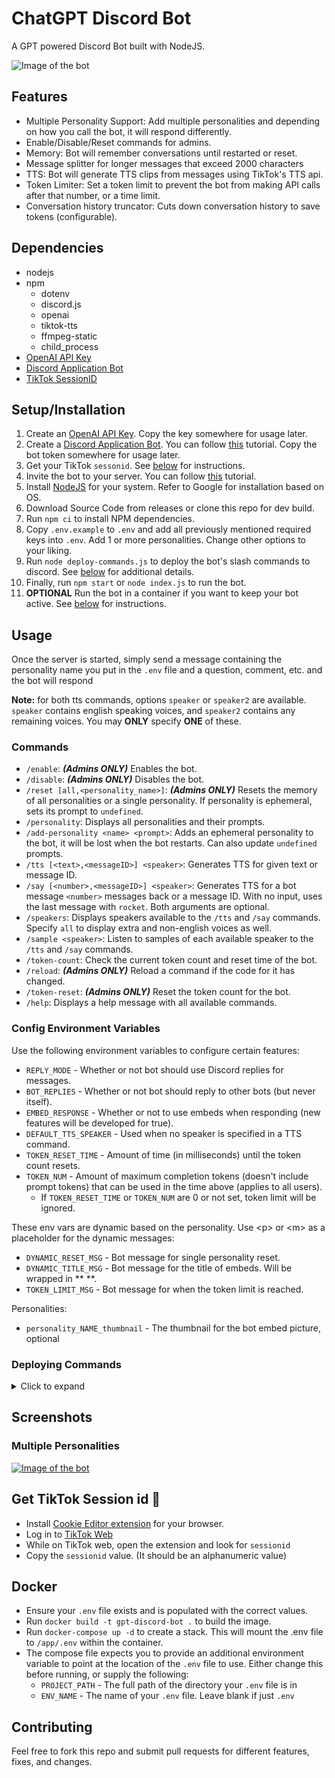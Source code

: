 # ChatGPT Discord Bot
A GPT powered Discord Bot built with NodeJS.

![Image of the bot](https://i.imgur.com/0VfYZDc.png)

## Features
* Multiple Personality Support: Add multiple personalities and depending on how you call the bot, it will respond differently.
* Enable/Disable/Reset commands for admins.
* Memory: Bot will remember conversations until restarted or reset.
* Message splitter for longer messages that exceed 2000 characters
* TTS: Bot will generate TTS clips from messages using TikTok's TTS api.
* Token Limiter: Set a token limit to prevent the bot from making API calls after that number, or a time limit.
* Conversation history truncator: Cuts down conversation history to save tokens (configurable).

## Dependencies
* nodejs
* npm
   * dotenv
   * discord.js
   * openai
   * tiktok-tts
   * ffmpeg-static
   * child_process
* [OpenAI API Key](https://platform.openai.com/account/api-keys)
* [Discord Application Bot](https://discord.com/developers/applications/)
* [TikTok SessionID](#get-tiktok-session-id)

## Setup/Installation
1. Create an [OpenAI API Key](https://platform.openai.com/account/api-keys). Copy the key somewhere for usage later.
2. Create a [Discord Application Bot](https://discord.com/developers/applications/). You can follow [this](https://discordjs.guide/preparations/setting-up-a-bot-application.html#creating-your-bot) tutorial. Copy the bot token somewhere for usage later.
3. Get your TikTok `sessonid`. See [below](#get-tiktok-session-id) for instructions.
5. Invite the bot to your server. You can follow [this](https://discordjs.guide/preparations/adding-your-bot-to-servers.html) tutorial.
6. Install [NodeJS](https://nodejs.org/) for your system. Refer to Google for installation based on OS.
7. Download Source Code from releases or clone this repo for dev build.
8. Run `npm ci` to install NPM dependencies.
9.  Copy `.env.example` to `.env` and add all previously mentioned required keys into `.env`. Add 1 or more personalities. Change other options to your liking.
10.  Run `node deploy-commands.js` to deploy the bot's slash commands to discord. See [below](#deploying-commands) for additional details.
11. Finally, run `npm start` or `node index.js` to run the bot.
12. **OPTIONAL** Run the bot in a container if you want to keep your bot active. See [below](#docker) for instructions.

## Usage
Once the server is started, simply send a message containing the personality name you put in the `.env` file and a question, comment, etc. and the bot will respond

**Note:** for both tts commands, options `speaker` or `speaker2` are available. `speaker` contains english speaking voices, and `speaker2` contains any remaining voices. You may **ONLY** specify **ONE** of these.
### Commands
- `/enable`: ***(Admins ONLY)*** Enables the bot.
- `/disable`: ***(Admins ONLY)*** Disables the bot.
- `/reset [all,<personality_name>]`: ***(Admins ONLY)*** Resets the memory of all personalities or a single personality. If personality is ephemeral, sets its prompt to `undefined`.
- `/personality`: Displays all personalities and their prompts.
- `/add-personality <name> <prompt>`: Adds an ephemeral personality to the bot, it will be lost when the bot restarts. Can also update `undefined` prompts. 
- `/tts [<text>,<messageID>] <speaker>`: Generates TTS for given text or message ID. 
- `/say [<number>,<messageID>] <speaker>`: Generates TTS for a bot message `<number>` messages back or a message ID. With no input, uses the last message with `rocket`. Both arguments are optional.
- `/speakers`: Displays speakers available to the `/tts` and `/say` commands. Specify `all` to display extra and non-english voices as well.
- `/sample <speaker>`: Listen to samples of each available speaker to the `/tts` and `/say` commands.
- `/token-count`: Check the current token count and reset time of the bot.
- `/reload`: ***(Admins ONLY)*** Reload a command if the code for it has changed.
- `/token-reset`: ***(Admins ONLY)*** Reset the token count for the bot.
- `/help`: Displays a help message with all available commands. 
### Config Environment Variables

Use the following environment variables to configure certain features:
- `REPLY_MODE` - Whether or not bot should use Discord replies for messages.
- `BOT_REPLIES` - Whether or not bot should reply to other bots (but never itself).
- `EMBED_RESPONSE` - Whether or not to use embeds when responding (new features will be developed for true).
- `DEFAULT_TTS_SPEAKER` - Used when no speaker is specified in a TTS command.
- `TOKEN_RESET_TIME` - Amount of time (in milliseconds) until the token count resets.
- `TOKEN_NUM` - Amount of maximum completion tokens (doesn't include prompt tokens) that can be used in the time above (applies to all users).
  - If `TOKEN_RESET_TIME` or `TOKEN_NUM` are 0 or not set, token limit will be ignored.

These env vars are dynamic based on the personality. Use \<p> or \<m> as a placeholder for the dynamic messages:
- `DYNAMIC_RESET_MSG` - Bot message for single personality reset.
- `DYNAMIC_TITLE_MSG` - Bot message for the title of embeds. Will be wrapped in \*\* \*\*.
- `TOKEN_LIMIT_MSG` - Bot message for when the token limit is reached.

Personalities:
- `personality_NAME_thumbnail` - The thumbnail for the bot embed picture, optional

### Deploying Commands
<details>
  <summary>Click to expand</summary>
To use the deploy/delete script, run `node ./deploy-commands.js` followed by one or more arguments. The available arguments are:

*   `[env]` (optional): the name of the `.env` file to use. If not specified, the script will use `.env` by default.
*   `-d [command]` (optional): the name of the command to delete. If specified, the script will delete the command with the given id.
*   `-x [file]` (optional): the name of a command file(s) to ignore. If specified, the script will not deploy the command(s) with the given file name(s).

To deploy all commands using the default `.env` file, run:

```bash
node ./deploy-commands.js
```

To deploy all commands using a custom `.env` file named `bot2.env`, run:

```bash
node ./deploy-commands.js bot2.env
```

To delete a command, find its command id, then run:

```bash
node ./deploy-commands.js bot2.env -d COMMAND_ID
```

To deploy all commands except the commands in `ignore.js` and `test.js`, run:

```bash
node ./deploy-commands.js bot2.env -x ignore.js,test.js
```
</details>

## Screenshots

### Multiple Personalities

[![Image of the bot](https://i.gyazo.com/e8ec6a8731779ef537f56de2c603ee3d.gif)](https://gyazo.com/e8ec6a8731779ef537f56de2c603ee3d)

## Get TikTok Session id 🍪
- Install [Cookie Editor extension](https://cookie-editor.cgagnier.ca) for your browser.
- Log in to [TikTok Web](https://tiktok.com)
- While on TikTok web, open the extension and look for ```sessionid```
- Copy the ```sessionid``` value. (It should be an alphanumeric value)

## Docker
- Ensure your `.env` file exists and is populated with the correct values.
- Run `docker build -t gpt-discord-bot .` to build the image.
- Run `docker-compose up -d` to create a stack. This will mount the .env file to `/app/.env` within the container.
- The compose file expects you to provide an additional environment variable to point at the location of the `.env` file to use. Either change this before running, or supply the following:
  - `PROJECT_PATH` - The full path of the directory your `.env` file is in
  - `ENV_NAME` - The name of your `.env` file. Leave blank if just `.env`

## Contributing
Feel free to fork this repo and submit pull requests for different features, fixes, and changes.
